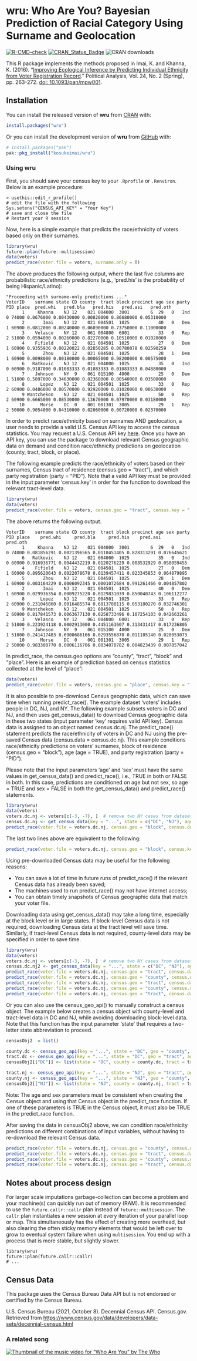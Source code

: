 
<!-- README.md is generated from README.Rmd. Please edit that file -->

# wru: Who Are You? Bayesian Prediction of Racial Category Using Surname and Geolocation

[![R-CMD-check](https://github.com/kosukeimai/wru/actions/workflows/R-CMD-check.yaml/badge.svg)](https://github.com/kosukeimai/wru/actions/workflows/R-CMD-check.yaml)
[![CRAN_Status_Badge](https://www.r-pkg.org/badges/version-last-release/wru)](https://cran.r-project.org/package=wru)
![CRAN downloads](http://cranlogs.r-pkg.org/badges/grand-total/wru)

This R package implements the methods proposed in Imai, K. and Khanna,
K. (2016). “[Improving Ecological Inference by Predicting Individual
Ethnicity from Voter Registration
Record](http://imai.princeton.edu/research/race.html).” Political
Analysis, Vol. 24, No. 2 (Spring), pp. 263-272. [doi:
10.1093/pan/mpw001](https://dx.doi.org/10.1093/pan/mpw001).

## Installation

You can install the released version of **wru** from
[CRAN](https://cran.r-project.org/package=wru) with:

``` r
install.packages("wru")
```

Or you can install the development version of **wru** from
[GitHub](https://github.com/kosukeimai/wru) with:

``` r
# install.packages("pak")
pak::pkg_install("kosukeimai/wru")
```

### Using wru

First, you should save your census key to your `.Rprofile` or
`.Renviron`. Below is an example procedure:

    > usethis::edit_r_profile()
    # edit the file with the following
    Sys.setenv("CENSUS_API_KEY" = "Your Key")
    # save and close the file
    # Restart your R session

Now, here is a simple example that predicts the race/ethnicity of voters
based only on their surnames.

``` r
library(wru)
future::plan(future::multisession)
data(voters)
predict_race(voter.file = voters, surname.only = T)
```

The above produces the following output, where the last five columns are
probabilistic race/ethnicity predictions (e.g., ‘pred.his’ is the
probability of being Hispanic/Latino):

    "Proceeding with surname-only predictions ..."
    VoterID    surname state CD county  tract block precinct age sex party PID place  pred.whi   pred.bla   pred.his   pred.asi   pred.oth
          1     Khanna    NJ 12    021 004000  3001        6  29   0   Ind   0 74000 0.0676000 0.00430000 0.00820000 0.86680000 0.05310000
          2       Imai    NJ 12    021 004501  1025           40   0   Dem   1 60900 0.0812000 0.00240000 0.06890000 0.73750000 0.11000000
          3    Velasco    NY 12    061 004800  6001           33   0   Rep   2 51000 0.0594000 0.00260000 0.82270000 0.10510000 0.01020000
          4    Fifield    NJ 12    021 004501  1025           27   0   Dem   1 60900 0.9355936 0.00220022 0.02850285 0.00780078 0.02590259
          5       Zhou    NJ 12    021 004501  1025           28   1   Dem   1 60900 0.0098000 0.00180000 0.00065000 0.98200000 0.00575000
          6   Ratkovic    NJ 12    021 004000  1025           35   0   Ind   0 60900 0.9187000 0.01083333 0.01083333 0.01083333 0.04880000
          7    Johnson    NY  9    061 015100  4000           25   0   Dem   1 51000 0.5897000 0.34630000 0.02360000 0.00540000 0.03500000
          8      Lopez    NJ 12    021 004501  1025           33   0   Rep   2 60900 0.0486000 0.00570000 0.92920000 0.01020000 0.00630000
          9 Wantchekon    NJ 12    021 004501  1025           50   0   Rep   2 60900 0.6665000 0.08530000 0.13670000 0.07970000 0.03180000
         10      Morse    DC  0    001 001301  3005           29   1   Rep   2 50000 0.9054000 0.04310000 0.02060000 0.00720000 0.02370000

In order to predict race/ethnicity based on surnames AND geolocation, a
user needs to provide a valid U.S. Census API key to access the census
statistics. You may request a U.S. Census API key
[here](http://api.census.gov/data/key_signup.html). Once you have an API
key, you can use the package to download relevant Census geographic data
on demand and condition race/ethnicity predictions on geolocation
(county, tract, block, or place).

The following example predicts the race/ethnicity of voters based on
their surnames, Census tract of residence (census.geo = “tract”), and
which party registration (party = “PID”). Note that a valid API key must
be provided in the input parameter ‘census.key’ in order for the
function to download the relevant tract-level data.

``` r
library(wru)
data(voters)
predict_race(voter.file = voters, census.geo = "tract", census.key = "...", party = "PID")
```

The above returns the following output.

    VoterID    surname state CD county  tract block precinct age sex party PID place    pred.whi     pred.bla     pred.his    pred.asi    pred.oth
          1     Khanna    NJ 12    021 004000  3001        6  29   0   Ind   0 74000 0.081856291 0.0021396565 0.0110451405 0.828313291 0.076645621
          6   Ratkovic    NJ 12    021 004000  1025           35   0   Ind   0 60900 0.916936771 0.0044432219 0.0120276229 0.008532929 0.058059455
          4    Fifield    NJ 12    021 004501  1025           27   0   Dem   1 60900 0.895620643 0.0022078678 0.0139457411 0.023345853 0.064879895
          5       Zhou    NJ 12    021 004501  1025           28   1   Dem   1 60900 0.003164229 0.0006092345 0.0001072684 0.991261466 0.004857802
          2       Imai    NJ 12    021 004501  1025           40   0   Dem   1 60900 0.029936354 0.0009275220 0.0129831039 0.850040743 0.106112277
          8      Lopez    NJ 12    021 004501  1025           33   0   Rep   2 60900 0.231046860 0.0016485574 0.6813780115 0.053180270 0.032746301
          9 Wantchekon    NJ 12    021 004501  1025           50   0   Rep   2 60900 0.817841573 0.0063677130 0.0258733496 0.107254103 0.042663261
          3    Velasco    NY 12    061 004800  6001           33   0   Rep   2 51000 0.223924118 0.0002913000 0.4451163607 0.313431417 0.017236805
          7    Johnson    NY  9    061 015100  4000           25   0   Dem   1 51000 0.241417483 0.6900686166 0.0293556870 0.011105140 0.028053073
         10      Morse    DC  0    001 001301  3005           29   1   Rep   2 50000 0.983300770 0.0006116706 0.0034070782 0.004823439 0.007857042

In predict_race, the census.geo options are “county”, “tract”, “block”
and “place”. Here is an example of prediction based on census statistics
collected at the level of “place”:

``` r
data(voters)
predict_race(voter.file = voters, census.geo = "place", census.key = "...", party = "PID")
```

It is also possible to pre-download Census geographic data, which can
save time when running predict_race(). The example dataset ‘voters’
includes people in DC, NJ, and NY. The following example subsets voters
in DC and NJ, and then uses get_census_data() to download Census
geographic data in these two states (input parameter ‘key’ requires
valid API key). Census data is assigned to an object named census.dc.nj.
The predict_race() statement predicts the race/ethnicity of voters in DC
and NJ using the pre-saved Census data (census.data = census.dc.nj).
This example conditions race/ethnicity predictions on voters’ surnames,
block of residence (census.geo = “block”), age (age = TRUE), and party
registration (party = “PID”).

Please note that the input parameters ‘age’ and ‘sex’ must have the same
values in get_census_data() and predict_race(), i.e., TRUE in both or
FALSE in both. In this case, predictions are conditioned on age but not
sex, so age = TRUE and sex = FALSE in both the get_census_data() and
predict_race() statements.

``` r
library(wru)
data(voters)
voters.dc.nj <- voters[c(-3, -7), ]  # remove two NY cases from dataset
census.dc.nj <- get_census_data(key = "...", state = c("DC", "NJ"), age = TRUE, sex = FALSE)  # create Census data object covering DC and NJ 
predict_race(voter.file = voters.dc.nj, census.geo = "block", census.data = census.dc.nj, age = TRUE, sex = FALSE, party = "PID")
```

The last two lines above are equivalent to the following:

``` r
predict_race(voter.file = voters.dc.nj, census.geo = "block", census.key = "...", age = TRUE, sex = FALSE, party = "PID")
```

Using pre-downloaded Census data may be useful for the following
reasons:

- You can save a lot of time in future runs of predict_race() if the
  relevant Census data has already been saved;
- The machines used to run predict_race() may not have internet access;
- You can obtain timely snapshots of Census geographic data that match
  your voter file.

Downloading data using get_census_data() may take a long time,
especially at the block level or in large states. If block-level Census
data is not required, downloading Census data at the tract level will
save time. Similarly, if tract-level Census data is not required,
county-level data may be specified in order to save time.

``` r
library(wru)
data(voters)
voters.dc.nj <- voters[c(-3, -7), ]  # remove two NY cases from dataset
census.dc.nj2 <- get_census_data(key = "...", state = c("DC", "NJ"), age = TRUE, sex = FALSE, census.geo = "tract")  
predict_race(voter.file = voters.dc.nj, census.geo = "tract", census.data = census.dc.nj2, party = "PID", age = TRUE, sex = FALSE)
predict_race(voter.file = voters.dc.nj, census.geo = "county", census.data = census.dc.nj2, age = TRUE, sex = FALSE)  # Pr(Race | Surname, County)
predict_race(voter.file = voters.dc.nj, census.geo = "tract", census.data = census.dc.nj2, age = TRUE, sex = FALSE)  # Pr(Race | Surname, Tract)
predict_race(voter.file = voters.dc.nj, census.geo = "county", census.data = census.dc.nj2, party = "PID", age = TRUE, sex = FALSE)  # Pr(Race | Surname, County, Party)
predict_race(voter.file = voters.dc.nj, census.geo = "tract", census.data = census.dc.nj2, party = "PID", age = TRUE, sex = FALSE)  # Pr(Race | Surname, Tract, Party)
```

Or you can also use the census_geo_api() to manually construct a census
object. The example below creates a census object with county-level and
tract-level data in DC and NJ, while avoiding downloading block-level
data. Note that this function has the input parameter ‘state’ that
requires a two-letter state abbreviation to proceed.

``` r
censusObj2  = list()

county.dc <- census_geo_api(key = "...", state = "DC", geo = "county", age = TRUE, sex = FALSE)
tract.dc <- census_geo_api(key = "...", state = "DC", geo = "tract", age = TRUE, sex = FALSE)
censusObj2[["DC"]] <- list(state = "DC", county = county.dc, tract = tract.dc, age = TRUE, sex = FALSE)

tract.nj <- census_geo_api(key = "...", state = "NJ", geo = "tract", age = TRUE, sex = FALSE)
county.nj <- census_geo_api(key = "...", state = "NJ", geo = "county", age = TRUE, sex = FALSE)
censusObj2[["NJ"]] <- list(state = "NJ", county = county.nj, tract = tract.nj, age = TRUE, sex = FALSE)
```

Note: The age and sex parameters must be consistent when creating the
Census object and using that Census object in the predict_race function.
If one of these parameters is TRUE in the Census object, it must also be
TRUE in the predict_race function.

After saving the data in censusObj2 above, we can condition
race/ethnicity predictions on different combinations of input variables,
without having to re-download the relevant Census data.

``` r
predict_race(voter.file = voters.dc.nj, census.geo = "county", census.data = censusObj2, age = TRUE, sex = FALSE)  # Pr(Race | Surname, County)
predict_race(voter.file = voters.dc.nj, census.geo = "tract", census.data = censusObj2, age = TRUE, sex = FALSE)  # Pr(Race | Surname, Tract)
predict_race(voter.file = voters.dc.nj, census.geo = "county", census.data = censusObj2, party = "PID", age = TRUE, sex = FALSE)  # Pr(Race | Surname, County, Party)
predict_race(voter.file = voters.dc.nj, census.geo = "tract", census.data = censusObj2, party = "PID", age = TRUE, sex = FALSE)  # Pr(Race | Surname, Tract, Party)
```

## Notes about process design

For larger scale imputations garbage-collection can become a problem and
your machine(s) can quickly run out of memory (RAM). It is recommended
to use the `future.callr::callr` plan instead of `future::multisession`.
The `callr` plan instantiates a new session at every iteration of your
parallel loop or map. This simultaneously has the effect of creating
more overhead, but also clearing the often sticky memory elements that
would be left over to grow to eventual system failure when using
`multisession`. You end up with a process that is more stable, but
slightly slower.

    library(wru)
    future::plan(future.callr::callr)
    # ...

## Census Data

This package uses the Census Bureau Data API but is not endorsed or
certified by the Census Bureau.

U.S. Census Bureau (2021, October 8). Decennial Census API. Census.gov.
Retrieved from
<https://www.census.gov/data/developers/data-sets/decennial-census.html>

### A related song

[![Thumbnail of the music video for “Who Are You” by The
Who](https://img.youtube.com/vi/PNbBDrceCy8/maxresdefault.jpg)](https://www.youtube.com/watch?v=PNbBDrceCy8)
